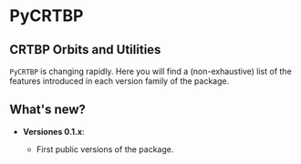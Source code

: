 # PyCRTBP
## CRTBP Orbits and Utilities

`PyCRTBP` is changing rapidly.  Here you will find a (non-exhaustive)
list of the features introduced in each version family of the package.

## What's new?

- **Versiones 0.1.x**:

  - First public versions of the package.
